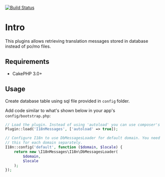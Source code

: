 [![Build Status](https://travis-ci.org/ADmad/cakephp-i18n-messages.png?branch=master)](https://travis-ci.org/ADmad/cakephp-i18n-messages)

# Intro

This plugins allows retrieving translation messages stored in database instead
of po/mo files.

## Requirements

* CakePHP 3.0+

## Usage

Create database table using sql file provided in `config` folder.

Add code similar to what's shown below in your app's `config/bootstrap.php`:

```php
// Load the plugin. Instead of using 'autoload' you can use composer's autoloader too.
Plugin::load('I18nMessages', ['autoload' => true]);

// Configure I18n to use DbMessagesLoader for default domain. You need to do
// this for each domain separately.
I18n::config('default', function ($domain, $locale) {
	return new \I18nMessages\I18n\DbMessagesLoader(
		$domain,
		$locale
	);
});
```
